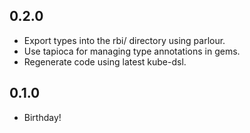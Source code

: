 ## 0.2.0
* Export types into the rbi/ directory using parlour.
* Use tapioca for managing type annotations in gems.
* Regenerate code using latest kube-dsl.

## 0.1.0
* Birthday!
